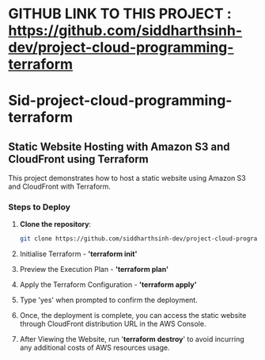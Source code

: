 # GITHUB LINK TO THIS PROJECT : https://github.com/siddharthsinh-dev/project-cloud-programming-terraform

# Sid-project-cloud-programming-terraform

## Static Website Hosting with Amazon S3 and CloudFront using Terraform

This project demonstrates how to host a static website using Amazon S3 and CloudFront with Terraform.

### Steps to Deploy

1. **Clone the repository**:
   ```bash
   git clone https://github.com/siddharthsinh-dev/project-cloud-programming-terraform.git

2. Initialise Terraform - **'terraform init'**

3. Preview the Execution Plan - **'terraform plan'**

4. Apply the Terraform Configuration - **'terraform apply'**

5. Type 'yes' when prompted to confirm the deployment.

6. Once, the deployment is complete, you can access the static website through CloudFront distribution URL in the AWS Console. 

7. After Viewing the Website, run '**terraform destroy**' to avoid incurring any additional costs of AWS resources usage.

